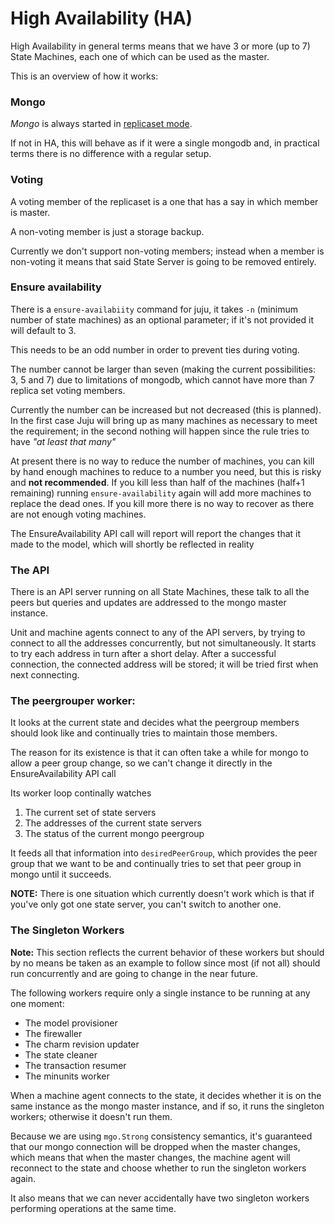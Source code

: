 High Availability (HA)
======================


High Availability in general terms means that we have 3 or more (up to 7) 
State Machines, each one of which can be used as the master.

This is an overview of how it works:

### Mongo
_Mongo_ is always started in [replicaset mode](http://docs.mongodb.org/manual/replication/).

 If not in HA, this will behave as if it were a single mongodb and, in practical 
terms there is no difference with a regular setup.

### Voting

A voting member of the replicaset is a one that has a say in which member is master.

A non-voting member is just a storage backup.

Currently we don't support non-voting members; instead when a member is non-voting it
means that said State Server is going to be removed entirely.

### Ensure availability

There is a `ensure-availabiity` command for juju, it takes `-n` (minimum number
 of state machines) as an optional parameter; if it's not provided it will 
default to 3.

 This needs to be an odd number in order to prevent ties during voting.
 
 The number cannot be larger than seven (making the current possibilities: 3, 
5 and 7) due to limitations of mongodb, which cannot have more than 7
replica set voting members.
 
 Currently the number can be increased but not decreased (this is planned). 
In the first case Juju will bring up as many machines as necessary to meet the 
requirement; in the second nothing will happen since the rule tries to have 
_"at least that many"_
 
 At present there is no way to reduce the number of machines, you can kill by 
hand enough machines to reduce to a number you need, but this is risky and 
**not recommended**. If you kill less than half of the machines (half+1
remaining) running `ensure-availability` again will add more machines to 
replace the dead ones. If you kill more there is no way to recover as there 
are not enough voting machines.
 
 The EnsureAvailability API call will report will report the changes that it 
made to the model, which will shortly be reflected in reality
### The API 

 There is an API server running on all State Machines, these talk to all
the peers but queries and updates are addressed to the mongo master instance.
 
 Unit and machine agents connect to any of the API servers, by trying to connect
to all the addresses concurrently, but not simultaneously. It starts to try each
address in turn after a short delay. After a successful connection, the
connected address will be stored; it will be tried first when next connecting.

### The peergrouper worker:
 
 It looks at the current state and decides what the peergroup members should 
look like and continually tries to maintain those members.

 The reason for its existence is that it can often take a while for mongo to 
allow a peer group change, so we can't change it directly in the 
EnsureAvailability API call

 Its worker loop continally watches 

 1. The current set of state servers 
 2. The addresses of the current state servers 
 3. The status of the current mongo peergroup
 
It feeds all that information into `desiredPeerGroup`, which provides the peer 
group that we want to be and continually tries to set that peer group in mongo 
until it succeeds.
 
**NOTE:** There is one situation which currently doesn't work which is 
that if you've only got one state server, you can't switch to another one.

### The Singleton Workers

**Note:** This section reflects the current behavior of these workers but 
should by no means be taken as an example to follow since most (if not all)
should run concurrently and are going to change in the near future.

The following workers require only a single instance to be running
at any one moment:

 * The model provisioner
 * The firewaller
 * The charm revision updater
 * The state cleaner
 * The transaction resumer
 * The minunits worker

When a machine agent connects to the state, it decides whether
it is on the same instance as the mongo master instance, and
if so, it runs the singleton workers; otherwise it doesn't run them.

Because we are using `mgo.Strong` consistency semantics,
it's guaranteed that our mongo connection will be dropped
when the master changes, which means that when the
master changes, the machine agent will reconnect to the
state and choose whether to run the singleton workers again.

It also means that we can never accidentally have two
singleton workers performing operations at the same time.
